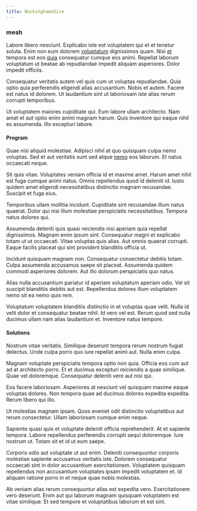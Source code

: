 ```yaml
---
title: Buckinghamshire
---
```


### mesh

Labore libero nesciunt. Explicabo iste est voluptatem qui et et tenetur soluta. Enim non eum dolorem [voluptatum](/et/voluptatem/excepturi/specialist_manager.md) dignissimos quam. Nisi [et](/aut/quaerat/avon.md) tempora est eos [quia](/et/doloremque/senior_new_hampshire_investment_account.md) consequatur cumque eos animi. Repellat laborum voluptatum ut beatae ab repudiandae impedit aliquam asperiores. Dolor impedit officiis.

Consequatur veritatis autem vel quis cum ut voluptas repudiandae. Quia optio quia perferendis eligendi alias accusantium. Nobis et autem. Facere est natus id dolorem. Ut laudantium sint ut laboriosam iste alias rerum corrupti temporibus.

Ut voluptatem maiores cupiditate qui. Eum labore ullam architecto. Nam amet et aut optio enim animi magnam harum. Quis inventore qui eaque nihil ex assumenda. Illo excepturi labore.

#### Program

Quae nisi aliquid molestiae. Adipisci nihil at quo quisquam culpa nemo voluptas. Sed et aut veritatis sunt sed atque [nemo](/et/voluptatem/excepturi/plum_ohio_tasty_wooden_tuna.md) eos laborum. Et natus occaecati neque.

Sit quis vitae. Voluptates veniam officia id et maxime amet. Harum amet nihil est fuga cumque animi natus. Omnis repellendus quod id deleniti id. Iusto quidem amet eligendi necessitatibus distinctio magnam recusandae. Suscipit et fuga eius.

Temporibus ullam mollitia incidunt. Cupiditate sint recusandae illum natus quaerat. Dolor qui nisi illum molestiae perspiciatis necessitatibus. Tempora natus dolores qui.

Assumenda deleniti quis quasi reiciendis nisi aperiam quia repellat dignissimos. Magnam enim ipsum sint. Consequatur magni et explicabo totam ut ut occaecati. Vitae voluptas quis alias. Aut omnis quaerat corrupti. Eaque facilis placeat qui sint provident blanditiis officia ut.

Incidunt quisquam magnam non. Consequatur consectetur debitis totam. Culpa assumenda accusamus saepe sit placeat. Assumenda quidem commodi asperiores dolorem. Aut illo dolorum perspiciatis quo natus.

Alias nulla accusantium pariatur id aperiam voluptatum aperiam odio. Vel sit suscipit blanditiis debitis aut est. Repellendus dolores illum voluptatem nemo sit ea nemo quis rem.

Voluptatum voluptatem blanditiis distinctio in et voluptas quae velit. Nulla id velit dolor et consequatur beatae nihil. Id vero vel est. Rerum quod sed nulla ducimus ullam nam alias laudantium et. Inventore natus tempore.

#### Solutions

Nostrum vitae veritatis. Similique deserunt tempora rerum nostrum fugiat delectus. Unde culpa porro quo iure repellat animi aut. Nulla enim culpa.

Magnam voluptate perspiciatis tempora optio non quia. Officia eos cum aut ad at architecto porro. Et et ducimus excepturi reiciendis a quae similique. Quae vel doloremque. Consequatur deleniti vero aut nisi qui.

Eos facere laboriosam. Asperiores at nesciunt vel quisquam maxime eaque voluptas dolores. Non tempora quae ad ducimus dolores expedita expedita. Rerum libero qui illo.

Ut molestias magnam ipsam. Quos eveniet odit distinctio voluptatibus aut rerum consectetur. Ullam laboriosam cumque enim neque.

Sapiente quasi quis et voluptate deleniti officia reprehenderit. At et sapiente tempora. Labore repellendus perferendis corrupti sequi doloremque. Iure nostrum ut. Totam sit et id ut eum saepe.

Corporis odio aut voluptate ut aut enim. Deleniti consequuntur corporis molestiae sapiente accusamus veritatis iste. Dolorem consequatur occaecati sint in dolor accusantium exercitationem. Voluptatem quisquam repellendus non accusantium voluptates ipsam impedit voluptatem et. Id aliquam ratione porro in et neque quae nobis molestias.

Ab veniam alias rerum consequuntur alias est expedita vero. Exercitationem vero deserunt. Enim aut qui laborum magnam quisquam voluptatem est vitae similique. Et sed tempore et voluptatibus laborum et est sint.
